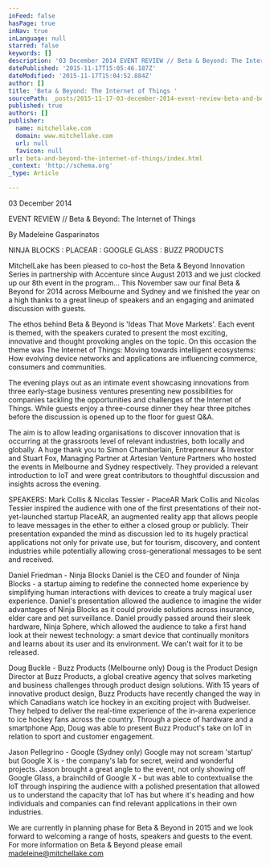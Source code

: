 ```yaml
---
inFeed: false
hasPage: true
inNav: true
inLanguage: null
starred: false
keywords: []
description: '03 December 2014 EVENT REVIEW // Beta & Beyond: The Internet of Things By Madeleine Gasparinatos NINJA BLOCKS PLACEAR GOOGLE'
datePublished: '2015-11-17T15:05:46.187Z'
dateModified: '2015-11-17T15:04:52.884Z'
author: []
title: 'Beta & Beyond: The Internet of Things '
sourcePath: _posts/2015-11-17-03-december-2014-event-review-beta-and-beyond-the-internet.md
published: true
authors: []
publisher:
  name: mitchellake.com
  domain: www.mitchellake.com
  url: null
  favicon: null
url: beta-and-beyond-the-internet-of-things/index.html
_context: 'http://schema.org'
_type: Article

---
```

03 December 2014 

EVENT REVIEW // Beta & Beyond: The Internet of Things 

By Madeleine Gasparinatos  

NINJA BLOCKS : PLACEAR : GOOGLE GLASS : BUZZ PRODUCTS 

MitchelLake has been pleased to co-host the Beta & Beyond Innovation Series in partnership with Accenture since August 2013 and we just clocked up our 8th event in the program... This November saw our final Beta & Beyond for 2014 across Melbourne and Sydney and we finished the year on a high thanks to a great lineup of speakers and an engaging and animated discussion with guests. 

The ethos behind Beta & Beyond is 'Ideas That Move Markets'. Each event is themed, with the speakers curated to present the most exciting, innovative and thought provoking angles on the topic. On this occasion the theme was The Internet of Things: Moving towards intelligent ecosystems: How evolving device networks and applications are influencing commerce, consumers and communities. 

The evening plays out as an intimate event showcasing innovations from three early-stage business ventures presenting new possibilities for companies tackling the opportunities and challenges of the Internet of Things. While guests enjoy a three-course dinner they hear three pitches before the discussion is opened up to the floor for guest Q&A. 

The aim is to allow leading organisations to discover innovation that is occurring at the grassroots level of relevant industries, both locally and globally. A huge thank you to Simon Chamberlain, Entrepreneur & Investor and Stuart Fox, Managing Partner at Artesian Venture Partners who hosted the events in Melbourne and Sydney respectively. They provided a relevant introduction to IoT and were great contributors to thoughtful discussion and insights across the evening. 

SPEAKERS: Mark Collis & Nicolas Tessier - PlaceAR Mark Collis and Nicolas Tessier inspired the audience with one of the first presentations of their not-yet-launched startup PlaceAR, an augmented reality app that allows people to leave messages in the ether to either a closed group or publicly. Their presentation expanded the mind as discussion led to its hugely practical applications not only for private use, but for tourism, discovery, and content industries while potentially allowing cross-generational messages to be sent and received.  

Daniel Friedman - Ninja Blocks Daniel is the CEO and founder of Ninja Blocks - a startup aiming to redefine the connected home experience by simplifying human interactions with devices to create a truly magical user experience. Daniel's presentation allowed the audience to imagine the wider advantages of Ninja Blocks as it could provide solutions across insurance, elder care and pet surveillance. Daniel proudly passed around their sleek hardware, Ninja Sphere, which allowed the audience to take a first hand look at their newest technology: a smart device that continually monitors and learns about its user and its environment. We can't wait for it to be released. 

Doug Buckle - Buzz Products (Melbourne only) Doug is the Product Design Director at Buzz Products, a global creative agency that solves marketing and business challenges through product design solutions. With 15 years of innovative product design, Buzz Products have recently changed the way in which Canadians watch ice hockey in an exciting project with Budweiser. They helped to deliver the real-time experience of the in-arena experience to ice hockey fans across the country. Through a piece of hardware and a smartphone App, Doug was able to present Buzz Product's take on IoT in relation to sport and customer engagement.  

Jason Pellegrino - Google (Sydney only) Google may not scream 'startup' but Google X is - the company's lab for secret, weird and wonderful projects. Jason brought a great angle to the event, not only showing off Google Glass, a brainchild of Google X - but was able to contextualise the IoT through inspiring the audience with a polished presentation that allowed us to understand the capacity that IoT has but where it's heading and how individuals and companies can find relevant applications in their own industries. 

We are currently in planning phase for Beta & Beyond in 2015 and we look forward to welcoming a range of hosts, speakers and guests to the event. For more information on Beta & Beyond please email madeleine@mitchellake.com